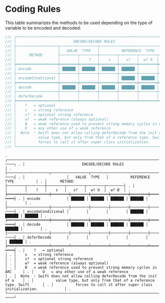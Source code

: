 #  Coding Rules

This table summarizes the methods to be used depending on the type of variable to be encoded and decoded:

```swift
/// ┌─────────────────────────────────────────────────────────────────────────┐
/// │                          ENCODE/DECODE RULES                            │
/// ├───────────────────┬─────────────────┬───────────────────────────────────┤
/// │                   │   VALUE  TYPE   │          REFERENCE  TYPE          │
/// │      METHOD       ├────────┬────────┼────────┬────────┬────────┬────────┤
/// │                   │        │    ?   │    s   │   s?   │  w? O  │  w? Ø  │
/// ╞═══════════════════╪════════╪════════╪════════╪════════╪════════╪════════╡
/// │ encode            │ ██████ │ ██████ │ ██████ │ ██████ │        │        │
/// ├───────────────────┼────────┼────────┼────────┼────────┼────────┼────────┤
/// │ encodeConditional │        │        │        │ ██████ │ ██████ │ ██████ │
/// ╞═══════════════════╪════════╪════════╪════════╪════════╪════════╪════════╡
/// │ decode            │ ██████ │ ██████ │ ██████ │ ██████ │ ██████ │        │
/// ├───────────────────┼────────┼────────┼────────┼────────┼────────┼────────┤
/// │ deferDecode       │        │        │        │        │        │ ██████ │
/// ╞═══════════════════╧════════╧════════╧════════╧════════╧════════╧════════╡
/// │    ?   = optional                                                       │
/// │    s   = strong reference                                               │
/// │    s?  = optional strong reference                                      │
/// │    w?  = weak reference (always optional)                               │
/// │    Ø   = weak reference used to prevent strong memory cycles in ARC     │
/// │    O   = any other use of a weak reference                              │
/// │  Note  : Swift does not allow calling deferDecode from the init of a    │
///	│          value type, but only from that of a reference type. Swift      │
///	│          forces to call it after super class initialization.            │
/// └─────────────────────────────────────────────────────────────────────────┘
```

``
. ┌─────────────────────────────────────────────────────────────────────────┐
. │                          ENCODE/DECODE RULES                            │
. ├───────────────────┬─────────────────┬───────────────────────────────────┤
. │                   │   VALUE  TYPE   │          REFERENCE  TYPE          │
. │      METHOD       ├────────┬────────┼────────┬────────┬────────┬────────┤
. │                   │        │    ?   │    s   │   s?   │  w? O  │  w? Ø  │
. ╞═══════════════════╪════════╪════════╪════════╪════════╪════════╪════════╡
. │ encode            │ ██████ │ ██████ │ ██████ │ ██████ │        │        │
. ├───────────────────┼────────┼────────┼────────┼────────┼────────┼────────┤
. │ encodeConditional │        │        │        │ ██████ │ ██████ │ ██████ │
. ╞═══════════════════╪════════╪════════╪════════╪════════╪════════╪════════╡
. │ decode            │ ██████ │ ██████ │ ██████ │ ██████ │ ██████ │        │
. ├───────────────────┼────────┼────────┼────────┼────────┼────────┼────────┤
. │ deferDecode       │        │        │        │        │        │ ██████ │
. ╞═══════════════════╧════════╧════════╧════════╧════════╧════════╧════════╡
. │    ?   = optional                                                       │
. │    s   = strong reference                                               │
. │    s?  = optional strong reference                                      │
. │    w?  = weak reference (always optional)                               │
. │    Ø   = weak reference used to prevent strong memory cycles in ARC     │
. │    O   = any other use of a weak reference                              │
. │  Note  : Swift does not allow calling deferDecode from the init of a    │
. │          value type, but only from that of a reference type. Swift      │
. │          forces to call it after super class initialization.            │
. └─────────────────────────────────────────────────────────────────────────┘
``

